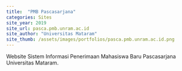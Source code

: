 ```yaml
---
title:  "PMB Pascasarjana"
categories: Sites
site_year: 2019
site_url: pasca.pmb.unram.ac.id
site_author: "Universitas Mataram"
site_thumb: /assets/images/portfolios/pasca.pmb.unram.ac.id.png
---
```


Website Sistem Informasi Penerimaan Mahasiswa Baru Pascasarjana Universitas Mataram.